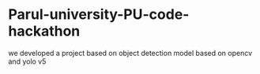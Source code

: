 # Parul-university-PU-code-hackathon
we developed a project based on object detection model based on opencv and yolo v5
